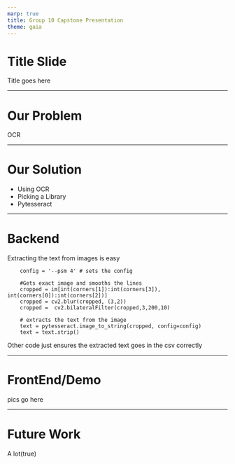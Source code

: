 ```yaml
---
marp: true
title: Group 10 Capstone Presentation
theme: gaia
---
```


# Title Slide
Title goes here

---

# Our Problem
OCR

---

# Our Solution
- Using OCR
- Picking a Library 
- Pytesseract

---

# Backend
Extracting the text from images is easy
```
    config = '--psm 4' # sets the config
    
    #Gets exact image and smooths the lines
    cropped = im[int(corners[1]):int(corners[3]), int(corners[0]):int(corners[2])]
    cropped = cv2.blur(cropped, (3,2))
    cropped =  cv2.bilateralFilter(cropped,3,200,10)
        
    # extracts the text from the image
    text = pytesseract.image_to_string(cropped, config=config)
    text = text.strip()
```
Other code just ensures the extracted text goes in the csv correctly

---

# FrontEnd/Demo
pics go here

---

# Future Work
A lot(true)
